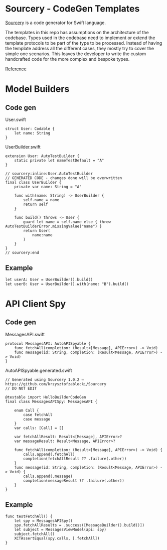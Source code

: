 # Sourcery - CodeGen Templates

[Sourcery](https://github.com/krzysztofzablocki/Sourcery) is a code generator for Swift language. 

The templates in this repo has assumptions on the architecture of the codebase. Types used in the codebase need to implement or extend the template protocols to be part of the type to be processed. Instead of having the template address all the different cases, they mostly try to cover the simple one scenarios. This leaves the developer to write the custom handcrafted code for the more complex and bespoke types.

[Reference](https://cdn.rawgit.com/krzysztofzablocki/Sourcery/master/docs/Types.html)

# Model Builders

## Code gen
User.swift
```
struct User: Codable {
    let name: String
}
```
UserBuilder.swift
```
extension User: AutoTestBuilder {
    static private let nameTestDefault = "A"
}

// sourcery:inline:User.AutoTestBuilder
// GENERATED CODE - changes done will be overwritten
final class UserBuilder {
    private var name: String = "A" 

    func with(name: String) -> UserBuilder {
        self.name = name
        return self
    }

    func build() throws -> User {
        guard let name = self.name else { throw AutoTestBuilderError.missingValue("name") }
        return User(
            name:name
        )
    }
}
// sourcery:end
```

## Example
```
let userA: User = UserBuilder().build()
let userB: User = UserBuilder().with(name: "B").build()
```

# API Client Spy

## Code gen 
MessagesAPI.swift
```
protocol MessagesAPI: AutoAPISpyable {
    func fetchAll(completion: (Result<[Message], APIError>) -> Void)
    func message(id: String, completion: (Result<Message, APIError>) -> Void)
}
```

AutoAPISpyable.generated.swift
```
// Generated using Sourcery 1.0.2 — https://github.com/krzysztofzablocki/Sourcery
// DO NOT EDIT

@testable import HelloBuilderCodeGen
final class MessagesAPISpy: MessagesAPI {

    enum Call {
        case fetchAll
        case message
    }
    var calls: [Call] = []

    var fetchAllResult: Result<[Message], APIError>?
    var messageResult: Result<Message, APIError>?

    func fetchAll(completion: (Result<[Message], APIError>) -> Void) {
        calls.append(.fetchAll)
        completion(fetchAllResult ?? .failure(.other))
    }
    func message(id: String, completion: (Result<Message, APIError>) -> Void) {
        calls.append(.message)
        completion(messageResult ?? .failure(.other))
    }
}
```

## Example
```
func testFetchAll() {
    let spy = MessagesAPISpy()
    spy.fetchAllResults = .success([MessageBuilder().build()])
    let subject = MessagesViewModel(api: spy)
    subject.fetchAll()
    XCTAssertEqual(spy.calls, [.fetchAll])
}
```